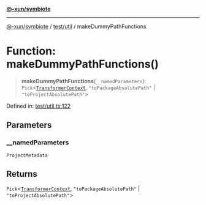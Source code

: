 [**@-xun/symbiote**](../../../README.md)

***

[@-xun/symbiote](../../../README.md) / [test/util](../README.md) / makeDummyPathFunctions

# Function: makeDummyPathFunctions()

> **makeDummyPathFunctions**(`__namedParameters`): `Pick`\<[`TransformerContext`](../../../src/assets/type-aliases/TransformerContext.md), `"toPackageAbsolutePath"` \| `"toProjectAbsolutePath"`\>

Defined in: [test/util.ts:122](https://github.com/Xunnamius/symbiote/blob/d58f752a47908197bf2e7050b119b5cca3d1f350/test/util.ts#L122)

## Parameters

### \_\_namedParameters

`ProjectMetadata`

## Returns

`Pick`\<[`TransformerContext`](../../../src/assets/type-aliases/TransformerContext.md), `"toPackageAbsolutePath"` \| `"toProjectAbsolutePath"`\>
